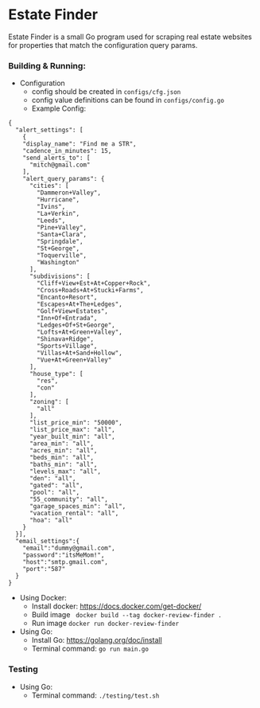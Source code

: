 # Estate Finder

Estate Finder is a small Go program used for scraping real estate websites for properties that match the configuration query params.

### Building & Running:
 - Configuration
   - config should be created in `configs/cfg.json`
   - config value definitions can be found in `configs/config.go`
   - Example Config:
```
{
  "alert_settings": [
    {
    "display_name": "Find me a STR",
    "cadence_in_minutes": 15,
    "send_alerts_to": [
      "mitch@gmail.com"
    ],
    "alert_query_params": {
      "cities": [
        "Dammeron+Valley",
        "Hurricane",
        "Ivins",
        "La+Verkin",
        "Leeds",
        "Pine+Valley",
        "Santa+Clara",
        "Springdale",
        "St+George",
        "Toquerville",
        "Washington"
      ],
      "subdivisions": [
        "Cliff+View+Est+At+Copper+Rock",
        "Cross+Roads+At+Stucki+Farms",
        "Encanto+Resort",
        "Escapes+At+The+Ledges",
        "Golf+View+Estates",
        "Inn+Of+Entrada",
        "Ledges+Of+St+George",
        "Lofts+At+Green+Valley",
        "Shinava+Ridge",
        "Sports+Village",
        "Villas+At+Sand+Hollow",
        "Vue+At+Green+Valley"
      ],
      "house_type": [
        "res",
        "con"
      ],
      "zoning": [
        "all"
      ],
      "list_price_min": "50000",
      "list_price_max": "all",
      "year_built_min": "all",
      "area_min": "all",
      "acres_min": "all",
      "beds_min": "all",
      "baths_min": "all",
      "levels_max": "all",
      "den": "all",
      "gated": "all",
      "pool": "all",
      "55_community": "all",
      "garage_spaces_min": "all",
      "vacation_rental": "all",
      "hoa": "all"
    }
  }],
  "email_settings":{
    "email":"dummy@gmail.com",
    "password":"itsMeMom!",
    "host":"smtp.gmail.com",
    "port":"587"
  }
}
```
 - Using Docker: 
   - Install docker: https://docs.docker.com/get-docker/
   - Build image `` docker build --tag docker-review-finder .``
   - Run image ``docker run docker-review-finder``
 - Using Go: 
   - Install Go: https://golang.org/doc/install
   - Terminal command: ``go run main.go``
### Testing
 - Using Go:
   - Terminal command: `./testing/test.sh`
